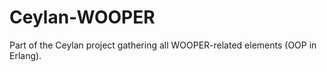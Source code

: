 Ceylan-WOOPER
=============

Part of the Ceylan project gathering all WOOPER-related elements (OOP in Erlang).
